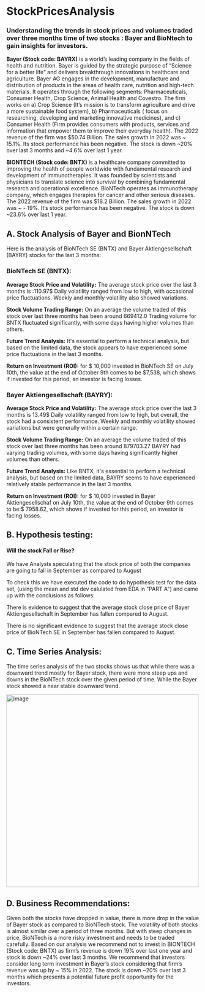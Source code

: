 # StockPricesAnalysis
### Understanding the trends in stock prices and volumes traded over three months time of two stocks : Bayer and BioNtech to gain insights for investors.

**Bayer (Stock code: BAYRX)** is a world’s leading company in the fields of health and nutrition. Bayer is guided by the strategic purpose of “Science for a better life” and delivers breakthrough innovations in healthcare and agriculture.
Bayer AG engages in the development, manufacture and distribution of products in the areas of health care, nutrition and high-tech materials. It operates through the following segments: Pharmaceuticals, Consumer Health, Crop Science, Animal Health and Covestro. The firm works on a) Crop Science (It’s mission is to transform agriculture and drive a more sustainable food system), b) Pharmaceuticals ( focus on researching, developing and marketing innovative medicines), and c) Consumer Health (Firm provides consumers with products, services and information that empower them to improve their everyday health).
The 2022 revenue of the firm was $50.74 Billion. The sales growth in 2022 was ~ 15.1%. Its stock performance has been negative. The stock is down ~20% over last 3 months and ~4.6% over last 1 year.

**BIONTECH (Stock code: BNTX)** is a healthcare company committed to improving the health of people worldwide with fundamental research and development of immunotherapies. It was founded by scientists and physicians to translate science into survival by combining fundamental research and operational excellence. BioNTech operates as immunotherapy company, which engages therapies for cancer and other serious diseases.
The 2022 revenue of the firm was $18.2 Billion. The sales growth in 2022 was ~ - 19%. It’s stock performance has been negative. The stock is down ~23.6% over last 1 year.

## **A. Stock Analysis of Bayer and BionNTech**
Here is the analysis of BioNTech SE (BNTX) and Bayer Aktiengesellschaft (BAYRY) stocks for the last 3 months:
### BioNTech SE (BNTX):

**Average Stock Price and Volatility:**
The average stock price over the last 3 months is :110.97$
Daily volatility ranged from low to high, with occasional price fluctuations.
Weekly and monthly volatility also showed variations.

**Stock Volume Trading Range:**
On an average the volume traded of this stock over last three months has been around 669412.0
Trading volume for BNTX fluctuated significantly, with some days having higher volumes than others.

**Future Trend Analysis:**
It's essential to perform a technical analysis, but based on the limited data, the stock appears to have experienced some price fluctuations in the last 3 months.

**Return on Investment (ROI):**
for $ 10,000 invested in BioNTech SE on July 10th, the value at the end of October 9th comes to be $7,538, which shows if invested for this period, an investor is facing losses.

### Bayer Aktiengesellschaft (BAYRY):
**Average Stock Price and Volatility:**
The average stock price over the last 3 months is 13.49$
Daily volatility ranged from low to high, but overall, the stock had a consistent performance.
Weekly and monthly volatility showed variations but were generally within a certain range.

**Stock Volume Trading Range:**
On an average the volume traded of this stock over last three months has been around 879703.27
BAYRY had varying trading volumes, with some days having significantly higher volumes than others.

**Future Trend Analysis:**
Like BNTX, it's essential to perform a technical analysis, but based on the limited data, BAYRY seems to have experienced relatively stable performance in the last 3 months.

**Return on Investment (ROI):**
for $ 10,000 invested in Bayer Aktiengesellschaf on July 10th, the value at the end of October 9th comes to be:$ 7958.62, which shows if invested for this period, an investor is facing losses.

## B. Hypothesis testing:

#### Will the stock Fall or Rise?
We have Analysts speculating that the stock price of both the companies are going to fall in September as compared to August

To check this we have executed the code to do hypothesis test for the data set, (using the mean and std dev calulated from EDA in "PART A") and came up with the conclusions as follows:

There is evidence to suggest that the average stock close price of Bayer Aktiengesellschaft in September has fallen compared to August.

There is no significant evidence to suggest that the average stock close price of BioNTech SE in September has fallen compared to August.

## C. Time Series Analysis:
The time series analysis of the two stocks shows us that while there was a downward trend mostly for Bayer stock, there were more steep ups and downs in the BioNTech stock over the given period of time. While the Bayer stock showed a near stable downward trend.

<img width="502" alt="image" src="https://github.com/Pratyusha3Purdue/StockPricesAnalysis/assets/141969918/7c7b2679-f6f2-48e1-99b6-f5c78efe497f">


## D. Business Recommendations:
Given both the stocks have dropped in value, there is more drop in the value of Bayer stock as compared to BioNTech stock.
The volatility of both stocks is almost similar over a period of three months.
But with steep changes in price, BioNTech is a more risky investment and needs to be traded carefully.
Based on our analysis we recommend not to invest in BIONTECH (Stock code: BNTX) as firm’s revenue is down 19% over last one year and stock is down ~24% over last 3 months.
We recommend that investors consider long term investment in Bayer’s stock considering that firm’s revenue was up by ~ 15% in 2022. The stock is down ~20% over last 3 months which presents a potential future profit opportunity for the investors.
